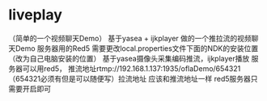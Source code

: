 # liveplay
（简单的一个视频聊天Demo）
基于yasea + ijkplayer 做的一个推拉流的视频聊天Demo   服务器用的Red5
需要更改local.properties文件下面的NDK的安装位置（改为自己电脑安装的位置）
基于yasea摄像头采集编码推流，ijkplayer播放 服务器可以用red5，
推流地址rtmp://192.168.1.137:1935/oflaDemo/654321（654321必须有但是可以随便写）拉流地址 应该和推流地址一样 
red5服务器只需要开启即可 
